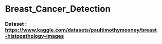 # Breast_Cancer_Detection

### Dataset :  https://www.kaggle.com/datasets/paultimothymooney/breast-histopathology-images
